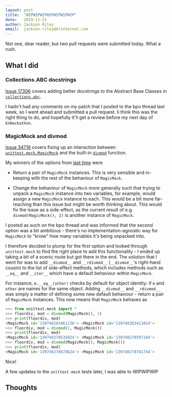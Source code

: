 ```yaml
---
layout: post
title:  "WIPWIPWIPWIPWIPWIPWIP"
date:   2019-11-21
author: Jackson Riley
email:  jackson.riley@btinternet.com
---
```



Not one, dear reader, but *two* pull requests were submitted today. What a rush.


## What I did

### Collections.ABC docstrings

[Issue 17306](https://bugs.python.org/issue17306) covers adding better docstrings to the Abstract Base Classes in [`collections.abc`](https://docs.python.org/3/library/collections.abc.html).

I hadn't had any comments on my patch that I posted to the bpo thread last week, so I went ahead and submitted a pull request. Ii think this was the right thing to do, and hopefully it'll get a review before my next day of `EnHackathon`.

### MagicMock and divmod

[Issue 34716](https://bugs.python.org/issue34716) covers fixing up an interaction between [`unittest.mock.MagicMock`](https://docs.python.org/3/library/unittest.mock.html#unittest.mock.MagicMock) and the built-in [`divmod`](https://docs.python.org/3/library/functions.html#divmod) function.

My winners of the options from [last time](https://enhackathon.github.io/2019/11/12/JacksonRiley.html) were

* Return a pair of `MagicMock` instances. This is very sensible and in-keeping with the rest of the behaviour of `MagicMock`.

* Change the behaviour of `MagicMock` more generally such that trying to unpack a `MagicMock` instance into two variables, for example, would assign a new `MagicMock` instance to each. This would be a bit more far-reaching than this issue but might be worth thinking about. This would fix the issue as a side-effect, as the current result of e.g. ```divmod(MagicMock(), 2)``` is another instance of `MagicMock`.

I posted as such on the bpo thread and was informed that the second option was a bit ambitious - there's no implementation-agnostic way for `MagicMock` to "know" how many variables it's being unpacked into.

I therefore decided to plump for the first option and looked through `unittest.mock` to find the right place to add this functionality - I ended up taking a bit of a scenic route but got there in the end. The solution that I went for was to add `__divmod__` and `__rdivmod__` (`__divmod__`'s right-hand cousin) to the list of side-effect methods, which includes methods such as `__eq__` and `__iter__` which have a default behaviour within `MagicMock`. 

For instance, `m.__eq__(other)` checks by default for object identity: if `m` and `other` are names for the same object. Adding `__divmod__` and `__rdivmod__` was simply a matter of defining some new default behaviour - return a pair of `MagicMock` instances. This now means that `MagicMock` behaves as

```python
>>> from unittest.mock import *
>>> floordiv, mod = divmod(MagicMock(), 2)
>>> print(floordiv, mod)
<MagicMock id='139748283461136'> <MagicMock id='139748283411024'>
>>> floordiv, mod = divmod(2, MagicMock())
>>> print(floordiv, mod)
<MagicMock id='139748278535024'> <MagicMock id='139748278597184'>
>>> floordiv, mod = divmod(MagicMock(), MagicMock())
>>> print(floordiv, mod)
<MagicMock id='139748278678624'> <MagicMock id='139748278741744'>
```

Nice!

A few updates to the `unittest.mock` tests later, I was able to WIPWIPWIP

## Thoughts


